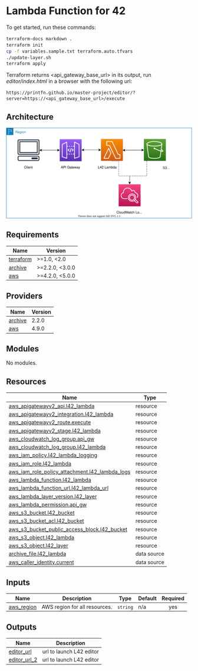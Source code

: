 # Lambda Function for 42

To get started, run these commands:

```bash
terraform-docs markdown .
terraform init
cp -f variables.sample.txt terraform.auto.tfvars
./update-layer.sh
terraform apply
```

Terraform returns <api_gateway_base_url> in its output,
run *editor/index.html* in a browser with the following url:

```text
https://printfn.github.io/master-project/editor/?server=https://<api_gateway_base_url>/execute
```

## Architecture

<img src="./L42_lambda.svg?sanitize=true">

<!-- BEGIN_TF_DOCS -->
## Requirements

| Name | Version |
|------|---------|
| <a name="requirement_terraform"></a> [terraform](#requirement\_terraform) | >=1.0, <2.0 |
| <a name="requirement_archive"></a> [archive](#requirement\_archive) | >=2.2.0, <3.0.0 |
| <a name="requirement_aws"></a> [aws](#requirement\_aws) | >=4.2.0, <5.0.0 |

## Providers

| Name | Version |
|------|---------|
| <a name="provider_archive"></a> [archive](#provider\_archive) | 2.2.0 |
| <a name="provider_aws"></a> [aws](#provider\_aws) | 4.9.0 |

## Modules

No modules.

## Resources

| Name | Type |
|------|------|
| [aws_apigatewayv2_api.l42_lambda](https://registry.terraform.io/providers/hashicorp/aws/latest/docs/resources/apigatewayv2_api) | resource |
| [aws_apigatewayv2_integration.l42_lambda](https://registry.terraform.io/providers/hashicorp/aws/latest/docs/resources/apigatewayv2_integration) | resource |
| [aws_apigatewayv2_route.execute](https://registry.terraform.io/providers/hashicorp/aws/latest/docs/resources/apigatewayv2_route) | resource |
| [aws_apigatewayv2_stage.l42_lambda](https://registry.terraform.io/providers/hashicorp/aws/latest/docs/resources/apigatewayv2_stage) | resource |
| [aws_cloudwatch_log_group.api_gw](https://registry.terraform.io/providers/hashicorp/aws/latest/docs/resources/cloudwatch_log_group) | resource |
| [aws_cloudwatch_log_group.l42_lambda](https://registry.terraform.io/providers/hashicorp/aws/latest/docs/resources/cloudwatch_log_group) | resource |
| [aws_iam_policy.l42_lambda_logging](https://registry.terraform.io/providers/hashicorp/aws/latest/docs/resources/iam_policy) | resource |
| [aws_iam_role.l42_lambda](https://registry.terraform.io/providers/hashicorp/aws/latest/docs/resources/iam_role) | resource |
| [aws_iam_role_policy_attachment.l42_lambda_logs](https://registry.terraform.io/providers/hashicorp/aws/latest/docs/resources/iam_role_policy_attachment) | resource |
| [aws_lambda_function.l42_lambda](https://registry.terraform.io/providers/hashicorp/aws/latest/docs/resources/lambda_function) | resource |
| [aws_lambda_function_url.l42_lambda_url](https://registry.terraform.io/providers/hashicorp/aws/latest/docs/resources/lambda_function_url) | resource |
| [aws_lambda_layer_version.l42_layer](https://registry.terraform.io/providers/hashicorp/aws/latest/docs/resources/lambda_layer_version) | resource |
| [aws_lambda_permission.api_gw](https://registry.terraform.io/providers/hashicorp/aws/latest/docs/resources/lambda_permission) | resource |
| [aws_s3_bucket.l42_bucket](https://registry.terraform.io/providers/hashicorp/aws/latest/docs/resources/s3_bucket) | resource |
| [aws_s3_bucket_acl.l42_bucket](https://registry.terraform.io/providers/hashicorp/aws/latest/docs/resources/s3_bucket_acl) | resource |
| [aws_s3_bucket_public_access_block.l42_bucket](https://registry.terraform.io/providers/hashicorp/aws/latest/docs/resources/s3_bucket_public_access_block) | resource |
| [aws_s3_object.l42_lambda](https://registry.terraform.io/providers/hashicorp/aws/latest/docs/resources/s3_object) | resource |
| [aws_s3_object.l42_layer](https://registry.terraform.io/providers/hashicorp/aws/latest/docs/resources/s3_object) | resource |
| [archive_file.l42_lambda](https://registry.terraform.io/providers/hashicorp/archive/latest/docs/data-sources/file) | data source |
| [aws_caller_identity.current](https://registry.terraform.io/providers/hashicorp/aws/latest/docs/data-sources/caller_identity) | data source |

## Inputs

| Name | Description | Type | Default | Required |
|------|-------------|------|---------|:--------:|
| <a name="input_aws_region"></a> [aws\_region](#input\_aws\_region) | AWS region for all resources. | `string` | n/a | yes |

## Outputs

| Name | Description |
|------|-------------|
| <a name="output_editor_url"></a> [editor\_url](#output\_editor\_url) | url to launch L42 editor |
| <a name="output_editor_url_2"></a> [editor\_url\_2](#output\_editor\_url\_2) | url to launch L42 editor |
<!-- END_TF_DOCS -->
